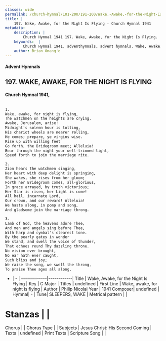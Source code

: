 ```yaml
---
classes: wide
permalink: /church-hymnal/101-200/191-200/Wake,-Awake,-for-the-Night-Is-Flying/
title: |
    197. Wake, Awake, for the Night Is Flying - Church Hymnal 1941
metadata:
    description: |
        Church Hymnal 1941 197. Wake, Awake, for the Night Is Flying.  Wake, awake, for night is flying, The watchmen on the heights are crying, Awake, Jerusalem, arise! Midnight's solemn hour is tolling, His chariot wheels are nearer rolling, He comes; prepare, ye virgins wise. Rise up with willing feet Go forth, the Bridegroom meet; Alleluia! Bear through the night your well-trimmed light, Speed forth to join the marriage rite.  
    keywords:  |
        Church Hymnal 1941, adventhymnals, advent hymnals, Wake, Awake, for the Night Is Flying, Wake, awake, for night is flying. 
    author: Brian Onang'o
---
```


#### Advent Hymnals
## 197. WAKE, AWAKE, FOR THE NIGHT IS FLYING
####  Church Hymnal 1941,

```txt

1.
Wake, awake, for night is flying,
The watchmen on the heights are crying,
Awake, Jerusalem, arise!
Midnight's solemn hour is tolling,
His chariot wheels are nearer rolling,
He comes; prepare, ye virgins wise.
Rise up with willing feet
Go forth, the Bridegroom meet; Alleluia!
Bear through the night your well-trimmed light,
Speed forth to join the marriage rite.

2.
Zion hears the watchmen singing,
Her heart with deep delight is springing,
She wakes, she rises from her gloom;
Forth her Bridegroom comes, all-glorious,
In grace arrayed, by truth victorious;
Her Star is risen, her Light is come!
All hail, incarnate Lord,
Our crown, and our reward! Alleluia!
We haste along, in pomp and song,
And gladsome join the marriage throng.

3.
Lamb of God, the heavens adore Thee,
And men and angels sing before Thee,
With harp and cymbal's clearest tone.
By the pearly gates in wonder
We stand, and swell the voice of thunder,
That echoes round Thy dazzling throne.
No vision ever brought,
No ear hath ever caught,
Such bliss and joy;
We raise the song, we swell the throng,
To praise Thee ages all along.


```

- |   -  |
-------------|------------|
Title | Wake, Awake, for the Night Is Flying |
Key | C Major |
Titles | undefined |
First Line | Wake, awake, for night is flying |
Author | Philip Nicolai
Year | 1941
Composer| undefined |
Hymnal|  - |
Tune| SLEEPERS, WAKE |
Metrical pattern | |
# Stanzas |  |
Chorus |  |
Chorus Type |  |
Subjects | Jesus Christ: His Second Coming |
Texts | undefined |
Print Texts | 
Scripture Song |  |
    

